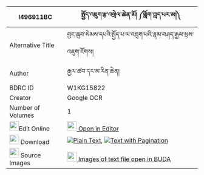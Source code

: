 |I496911BC|སྤྱོད་འཇུག་རྩ་འགྲེལ་ཆེན་མོ། ༼གློག་ཀླད་པར་མ།༽ 
| --- | --- 
|Alternative Title |བྱང་ཆུབ་སེམས་དཔའི་སྤྱོད་པ་ལ་འཇུག་པའི་རྣམ་བཤད་རྒྱལ་སྲས་འཇུག་ངོགས།
|Author| རྒྱལ་ཚབ་དར་མ་རིན་ཆེན།
|BDRC ID | W1KG15822
|Creator | Google OCR
|Number of Volumes| 1
|<img width="25" src="https://img.icons8.com/color/25/000000/edit-property.png">Edit Online| [<img width="25" src="https://avatars.githubusercontent.com/u/45091458?s=200&v=4"> Open in Editor](http://editor.openpecha.org/I496911BC)
|<img width="25" src="https://img.icons8.com/fluent/48/000000/download-2.png"/>  Download | [![](https://img.icons8.com/color/20/000000/txt.png)Plain Text](https://github.com/Openpecha/I496911BC/releases/download/v2/chonjuk_tsadrel_chen_mo_lok_le_plain_I496911BC.zip), [![](https://img.icons8.com/color/20/000000/txt.png)Text with Pagination](https://github.com/Openpecha/I496911BC/releases/download/v2/chonjuk_tsadrel_chen_mo_lok_le_pages_I496911BC.zip)
|<img width="25" src="https://img.icons8.com/plasticine/100/000000/pictures-folder.png"/>  Source Images | [<img width="25" src="https://library.bdrc.io/icons/BUDA-small.svg"> Images of text file open in BUDA](https://library.bdrc.io/show/bdr:W1KG15822)
